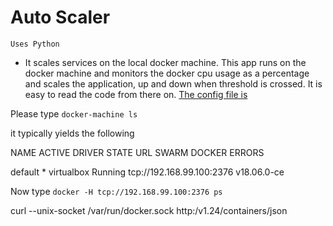 # Auto Scaler

`Uses Python`

* It scales services on the local docker machine. This app runs on the docker machine and monitors the docker cpu usage as a percentage and scales the application, up and down when threshold is crossed. It is easy to read the code from there on. [The config file is](properties/ScaleServicesConfig.yml)

Please type `docker-machine ls`

it typically yields the following

NAME      ACTIVE   DRIVER       STATE     URL                         SWARM   DOCKER        ERRORS

default   *        virtualbox   Running   tcp://192.168.99.100:2376           v18.06.0-ce

Now type `docker -H tcp://192.168.99.100:2376 ps`


curl --unix-socket /var/run/docker.sock http:/v1.24/containers/json
